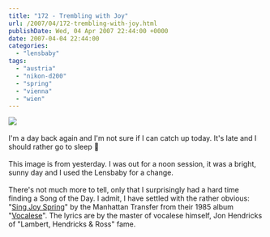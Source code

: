 ```yaml
---
title: "172 - Trembling with Joy"
url: /2007/04/172-trembling-with-joy.html
publishDate: Wed, 04 Apr 2007 22:44:00 +0000
date: 2007-04-04 22:44:00
categories: 
  - "lensbaby"
tags: 
  - "austria"
  - "nikon-d200"
  - "spring"
  - "vienna"
  - "wien"
---
```

<a href="https://d25zfm9zpd7gm5.cloudfront.net/1200x1200/2007/20070403_111014_ps.jpg"><img src="https://d25zfm9zpd7gm5.cloudfront.net/0600x0600/2007/20070403_111014_ps.jpg"/></a><br/><br/>I'm a day back again and I'm not sure if I can catch up today. It's late and I should rather go to sleep 🙂<br/><br/>This image is from yesterday. I was out for a noon session, it was a bright, sunny day and I used the Lensbaby for a change.<br/><br/>There's not much more to tell, only that I surprisingly had a hard time finding a Song of the Day. I admit, I have settled with the rather obvious: "<a href="http://www.seeklyrics.com/lyrics/The-Manhattan-Transfer/Sing-Joy-Spring.html" target="_blank">Sing Joy Spring</a>" by the Manhattan Transfer from their 1985 album "<a href="http://www.amazon.com/Vocalese-Manhattan-Transfer/dp/B000002II2" target="_blank">Vocalese</a>". The lyrics are by the master of vocalese himself, Jon Hendricks of "Lambert, Hendricks &amp; Ross" fame.
